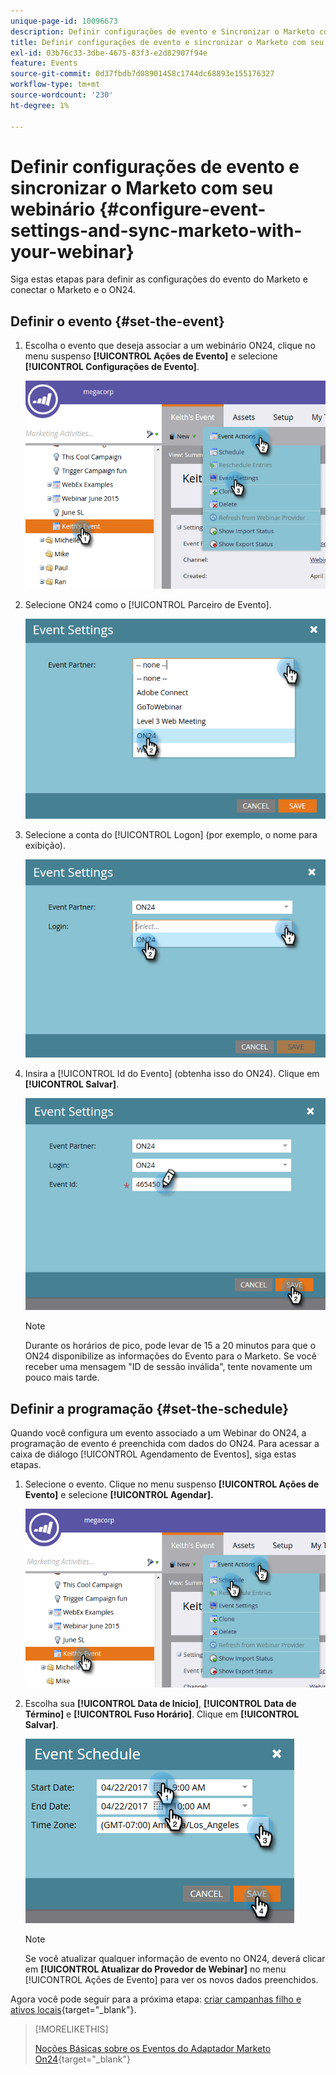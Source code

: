 ```yaml
---
unique-page-id: 10096673
description: Definir configurações de evento e Sincronizar o Marketo com seu webinário — Documentação do Marketo — Documentação do produto
title: Definir configurações de evento e sincronizar o Marketo com seu webinário
exl-id: 03b76c33-3dbe-4675-83f3-e2d82907f94e
feature: Events
source-git-commit: 0d37fbdb7d08901458c1744dc68893e155176327
workflow-type: tm+mt
source-wordcount: '230'
ht-degree: 1%

---
```


# Definir configurações de evento e sincronizar o Marketo com seu webinário {#configure-event-settings-and-sync-marketo-with-your-webinar}

Siga estas etapas para definir as configurações do evento do Marketo e conectar o Marketo e o ON24.

## Definir o evento {#set-the-event}

1. Escolha o evento que deseja associar a um webinário ON24, clique no menu suspenso **[!UICONTROL Ações de Evento]** e selecione **[!UICONTROL Configurações de Evento]**.

   ![](assets/one.png)

1. Selecione ON24 como o [!UICONTROL Parceiro de Evento].

   ![](assets/two.png)

1. Selecione a conta do [!UICONTROL Logon] (por exemplo, o nome para exibição).

   ![](assets/three.png)

1. Insira a [!UICONTROL Id do Evento] (obtenha isso do ON24). Clique em **[!UICONTROL Salvar]**.

   ![](assets/four.png)

   >[!NOTE]
   >
   >Durante os horários de pico, pode levar de 15 a 20 minutos para que o ON24 disponibilize as informações do Evento para o Marketo. Se você receber uma mensagem &quot;ID de sessão inválida&quot;, tente novamente um pouco mais tarde.

## Definir a programação {#set-the-schedule}

Quando você configura um evento associado a um Webinar do ON24, a programação de evento é preenchida com dados do ON24. Para acessar a caixa de diálogo [!UICONTROL Agendamento de Eventos], siga estas etapas.

1. Selecione o evento. Clique no menu suspenso **[!UICONTROL Ações de Evento]** e selecione **[!UICONTROL Agendar].**

   ![](assets/five.png)

1. Escolha sua **[!UICONTROL Data de Início]**, **[!UICONTROL Data de Término]** e **[!UICONTROL Fuso Horário]**. Clique em **[!UICONTROL Salvar]**.

   ![](assets/six-1.png)

   >[!NOTE]
   >
   >Se você atualizar qualquer informação de evento no ON24, deverá clicar em **[!UICONTROL Atualizar do Provedor de Webinar]** no menu [!UICONTROL Ações de Evento] para ver os novos dados preenchidos.

Agora você pode seguir para a próxima etapa: [criar campanhas filho e ativos locais](/help/marketo/product-docs/demand-generation/events/create-an-event/create-an-event-with-the-marketo-on24-adapter/create-child-campaigns-and-local-assets.md){target="_blank"}.

>[!MORELIKETHIS]
>
>[Noções Básicas sobre os Eventos do Adaptador Marketo On24](/help/marketo/product-docs/demand-generation/events/create-an-event/create-an-event-with-the-marketo-on24-adapter/understanding-marketo-on24-adapter-events.md){target="_blank"}
